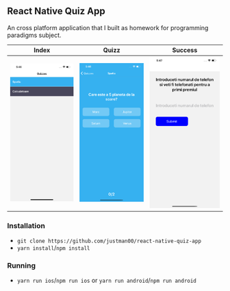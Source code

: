 ## React Native Quiz App

An cross platform application that I built as homework for programming paradigms subject.

|                Index                |               Quizz                |                 Success                 |
| :---------------------------------: | :--------------------------------: | :-------------------------------------: |
| ![Index Screen](./assets/index.png) | ![Quiz Screen](./assets/quizz.png) | ![Success Screen](./assets/success.png) |

### Installation

- `git clone https://github.com/justman00/react-native-quiz-app`
- `yarn install`/`npm install`

### Running

- `yarn run ios`/`npm run ios` or `yarn run android`/`npm run android`
